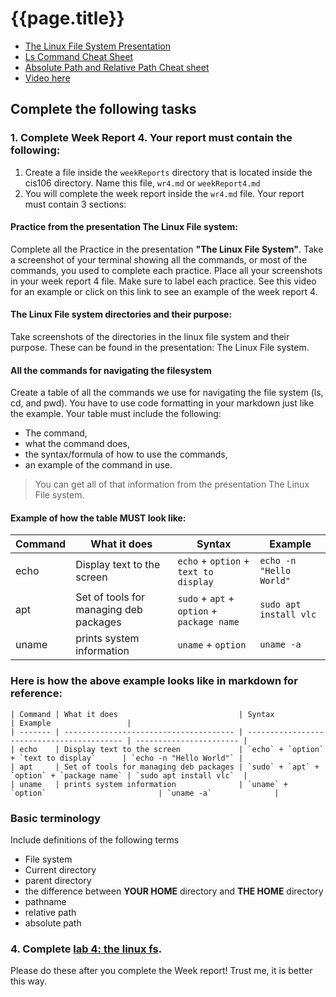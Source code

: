 
# {{page.title}}

* [The Linux File System Presentation](https://rapurl.live/s39)
* [Ls Command Cheat Sheet](https://rapurl.live/kdy)
* [Absolute Path and Relative Path Cheat sheet](https://rebrand.ly/3bdn1)
* [Video here](https://youtu.be/CfuT4OQ4nbY)

## Complete the following tasks

### 1. Complete Week Report 4. Your report must contain the following:

1. Create a file inside the `weekReports` directory that is located inside the cis106 directory. Name this file, `wr4.md` or `weekReport4.md`
2. You will complete the week report inside the `wr4.md` file. Your report must contain 3 sections:
#### Practice from the presentation The Linux File system:
Complete all the Practice in the presentation **"The Linux File System"**. Take a screenshot of your terminal showing all the commands, or most of the commands, you used to complete each practice. Place all your screenshots in your week report 4 file. Make sure to label each practice. See this video for an example or click on this link to see an example of the week report 4. 
#### The Linux File system directories and their purpose:
Take screenshots of the directories in the linux file system and their purpose. These can be found in the presentation: The Linux File system.
#### All the commands for navigating the filesystem 
Create a table of all the commands we use for navigating the file system (ls, cd, and pwd). You have to use code formatting in your markdown just like the example. Your table must include the following:
   * The command, 
   * what the command does, 
   * the syntax/formula of how to use the commands, 
   * an example of the command in  use.
> You can get all of that information from the presentation The Linux File system.

#### Example of how the table MUST look like:

| Command | What it does                           | Syntax                                     | Example                 |
| ------- | -------------------------------------- | ------------------------------------------ | ----------------------- |
| echo    | Display text to the screen             | `echo` + `option` + `text to display`      | `echo -n "Hello World"` |
| apt     | Set of tools for managing deb packages | `sudo` + `apt` + `option` + `package name` | `sudo apt install vlc`  |
| uname   | prints system information              | `uname` + `option`                         | `uname -a`              |

### Here is how the above example looks like in markdown for reference:

```
| Command | What it does                           | Syntax                                     | Example                 |
| ------- | -------------------------------------- | ------------------------------------------ | ----------------------- |
| echo    | Display text to the screen             | `echo` + `option` + `text to display`      | `echo -n "Hello World"` |
| apt     | Set of tools for managing deb packages | `sudo` + `apt` + `option` + `package name` | `sudo apt install vlc`  |
| uname   | prints system information              | `uname` + `option`                         | `uname -a`              |
```
### Basic terminology
Include definitions of the following terms
   * File system
   * Current directory
   * parent directory
   * the difference between <b style="text-transform:uppercase;">your home</b> directory and <b style="text-transform:uppercase;">the home</b> directory
   * pathname
   * relative path
   * absolute path

### 4. Complete [lab 4: the linux fs](https://cis106.com/labs/lab4/). 
Please do these after you complete the Week report! Trust me, it is better this way.

   